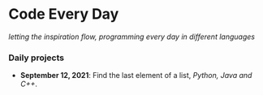 # Code Every Day

_letting the inspiration flow, programming every day in different languages_

### Daily projects

- **September 12, 2021**: Find the last element of a list, *Python, Java and C++*.
